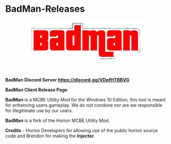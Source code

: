 # BadMan-Releases

<p align="center">
  <img src="https://github.com/BadMan-Client/BadMan-Releases/blob/main/BadManMCBE.png"/>
</p>
<br/>

**BadMan Discord Server https://discord.gg/VDpfHTBBVG**

**BadMan Client Release Page**

**BadMan** is a MCBE Utility Mod for the Windows 10 Edition, this tool is meant for enhancing users gameplay. We do not condone nor are we responsible for illegitimate use by our users.

**BadMan** is a fork of the Horion MCBE Utility Mod.

**Credits** - Horion Developers for allowing use of the public horion source code and Brendon for making the **Injector.**
